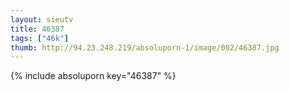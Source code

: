 ```yaml
--- 
layout: sieutv
title: 46387
tags: ["46k"]
thumb: http://94.23.248.219/absoluporn-1/image/002/46387.jpg
---
```

{% include absoluporn key="46387" %} 
